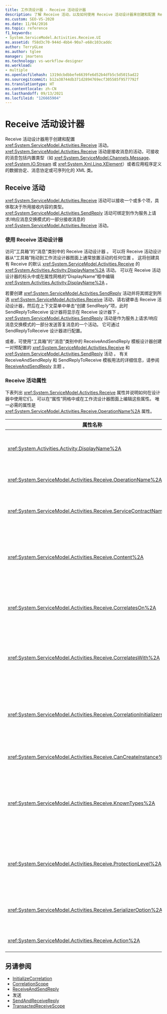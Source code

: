 ```yaml
---
title: 工作流设计器 - Receive 活动设计器
description: 了解 Receive 活动，以及如何使用 Receive 活动设计器来创建和配置 Receive 活动。
ms.custom: SEO-VS-2020
ms.date: 11/04/2016
ms.topic: reference
f1_keywords:
- System.ServiceModel.Activities.Receive.UI
ms.assetid: f58d3c70-944d-4bb4-90a7-e68c103caddc
author: TerryGLee
ms.author: tglee
manager: jmartens
ms.technology: vs-workflow-designer
ms.workload:
- multiple
ms.openlocfilehash: 1319dcbdbbefe6639fe6d52b4dfb5c5d5015ad22
ms.sourcegitcommit: b12a38744db371d2894769ecf305585f9577792f
ms.translationtype: HT
ms.contentlocale: zh-CN
ms.lasthandoff: 09/13/2021
ms.locfileid: "126665904"
---
```

# <a name="receive-activity-designer"></a>Receive 活动设计器

Receive 活动设计器用于创建和配置 <xref:System.ServiceModel.Activities.Receive> 活动。 <xref:System.ServiceModel.Activities.Receive> 活动是接收消息的活动，可接收的消息包括内置类型（如 <xref:System.ServiceModel.Channels.Message>、<xref:System.IO.Stream> 或 <xref:System.Xml.Linq.XElement>）或者应用程序定义的数据协定、消息协定或可序列化的 XML 类。

## <a name="the-receive-activity"></a>Receive 活动

<xref:System.ServiceModel.Activities.Receive> 活动可以接收一个或多个项，具体取决于所用接收内容的类型。 <xref:System.ServiceModel.Activities.SendReply> 活动可绑定到作为服务上请求/响应消息交换模式的一部分接收消息的 <xref:System.ServiceModel.Activities.Receive> 活动。

### <a name="using-the-receive-activity-designer"></a>使用 Receive 活动设计器

访问“工具箱”的“消息”类别中的 Receive 活动设计器  。 可以将 Receive 活动设计器从“工具箱”拖动到工作流设计器图面上通常放置活动的任何位置 。 这将创建具有 Receive 的默认 <xref:System.ServiceModel.Activities.Receive> 的 <xref:System.Activities.Activity.DisplayName%2A> 活动。 可以在 Receive 活动设计器的标头中或在属性网格的“DisplayName”框中编辑 <xref:System.Activities.Activity.DisplayName%2A> 。

若要创建 <xref:System.ServiceModel.Activities.SendReply> 活动并将其绑定到所选 <xref:System.ServiceModel.Activities.Receive> 活动，请右键单击 Receive 活动设计器，然后在上下文菜单中单击“创建 SendReply”项，此时 SendReplyToReceive 设计器将显示在 Receive 设计器下   。 <xref:System.ServiceModel.Activities.SendReply> 活动是作为服务上请求/响应消息交换模式的一部分发送答复消息的一个活动。 它可通过 SendReplyToReceive 设计器进行配置。

或者，可使用“工具箱”的“消息”类别中的 ReceiveAndSendReply 模板设计器创建一对预配置的 <xref:System.ServiceModel.Activities.Receive> 和 <xref:System.ServiceModel.Activities.SendReply> 活动  。 有关 ReceiveAndSendReply 和 SendReplyToReceive 模板用法的详细信息，请参阅 [ReceiveAndSendReply](../workflow-designer/receiveandsendreply-template-designer.md) 主题 。

### <a name="the-receive-activity-properties"></a>Receive 活动属性

下表列出 <xref:System.ServiceModel.Activities.Receive> 属性并说明如何在设计器中使用它们。 可以在“属性”网格中或在工作流设计器图面上编辑这些属性。 唯一必需的属性是 <xref:System.ServiceModel.Activities.Receive.OperationName%2A> 属性。

| 属性名称 | 必选 | 使用情况 |
|-|----------|-|
| <xref:System.Activities.Activity.DisplayName%2A> | 错误 | 指定 <xref:System.ServiceModel.Activities.Receive> 活动的友好名称。 默认值为 Receive。<br /><br /> 虽然对友好 <xref:System.Activities.Activity.DisplayName%2A> 使用非默认值不是绝对必需的，但最好使用非默认值。 |
| <xref:System.ServiceModel.Activities.Receive.OperationName%2A> | True | 指定由此 <xref:System.ServiceModel.Activities.Receive> 活动实现的服务操作的名称。 如果未显式设置 Action 属性，则此属性将用于构造 Action 属性的默认值 。 |
| <xref:System.ServiceModel.Activities.Receive.ServiceContractName%2A> | 错误 | 指定服务协定的名称。 此属性用于将服务操作分组至各个服务协定。 所有具有相同的 <xref:System.ServiceModel.Activities.Receive> 的 <xref:System.ServiceModel.Activities.Receive.ServiceContractName%2A> 活动都分组到同一服务协定（WSDL 端口类型）中。 默认值为顶级（根）活动的完全限定的 CLR 名称。 |
| <xref:System.ServiceModel.Activities.Receive.Content%2A> | 错误 | 指定要接收的消息或参数内容。 它可为 <xref:System.ServiceModel.Activities.ReceiveMessageContent> 活动或 <xref:System.ServiceModel.Activities.ReceiveParametersContent> 活动。 编辑此属性的方法是选择属性网格中“内容”字段旁的省略号按钮，或单击 Receive 活动设计器图面上“内容”标签旁的“定义…”按钮   。 两者都显示“内容定义”对话框。 有关如何使用此框的详细信息，请参阅[“内容定义”对话框](../workflow-designer/content-definition-dialog-box.md)主题。 |
| <xref:System.ServiceModel.Activities.Receive.CorrelatesOn%2A> | 错误 | 使用 <xref:System.ServiceModel.Activities.Receive> 对象指定工作流的服务操作中各 <xref:System.ServiceModel.MessageQuerySet> 活动之间的关联。 单击属性网格中 <xref:System.ServiceModel.Activities.Receive.CorrelatesOn%2A> 属性旁边的省略号按钮，以打开“CorrelatesOn 定义”对话框。 有关如何使用此对话框的详细信息，请参阅[“内容定义”对话框](../workflow-designer/content-definition-dialog-box.md)主题。 |
| <xref:System.ServiceModel.Activities.Receive.CorrelatesWith%2A> | 错误 | 指定用于将消息路由到相应工作流实例的 <xref:System.ServiceModel.Activities.CorrelationHandle>。<br /><br /> 单击属性网格中 <xref:System.ServiceModel.Activities.Receive.CorrelatesWith%2A> 属性旁边的省略号按钮，以打开“表达式编辑器”对话框。 有关如何使用此对话框的详细信息，请参阅[如何：使用表达式编辑器](../workflow-designer/how-to-use-the-expression-editor.md)主题。 |
| <xref:System.ServiceModel.Activities.Receive.CorrelationInitializers%2A> | 错误 | 指定在工作流中对配置此 <xref:System.ServiceModel.Activities.CorrelationInitializer> 活动的多个 <xref:System.ServiceModel.Activities.CorrelationHandle> 对象进行初始化的 <xref:System.ServiceModel.Activities.Receive> 对象的集合。 单击属性网格中 <xref:System.ServiceModel.Activities.Receive.CorrelationInitializers%2A> 属性旁边的省略号按钮，以打开“添加相关初始值设定项”对话框。 有关如何使用此框的详细信息，请参阅[“添加相关初始值设定项”对话框](../workflow-designer/add-correlationinitializers-dialog-box.md)主题。 |
| <xref:System.ServiceModel.Activities.Receive.CanCreateInstance%2A> | 错误 | 指定一个值，该值确定如果消息未关联到现有的工作流实例，是否创建一个新工作流实例来处理该消息。 如果该值设置为 true，则当消息未关联到现有工作流实例时将创建一个新工作流实例来处理该消息。 |
| <xref:System.ServiceModel.Activities.Receive.KnownTypes%2A> | 错误 | 指定由此 <xref:System.ServiceModel.Activities.Receive> 活动实现的服务操作的已知类型集合。 此属性应与设置为 <xref:System.ServiceModel.Activities.Receive.SerializerOption%2A> 的 <xref:System.Runtime.Serialization.DataContractSerializer> 属性结合使用。 如果使用了 <xref:System.Xml.Serialization.XmlSerializer>，则忽略此项。<br /><br /> 选择属性网格中“KnownTypes”字段旁的省略号按钮可显示“类型集合编辑器”对话框，使用该对话框可添加相关类型 。 有关如何使用此框的详细信息，请参阅[“类型集合编辑器”对话框](../workflow-designer/type-collection-editor-dialog-box.md)主题。 |
| <xref:System.ServiceModel.Activities.Receive.ProtectionLevel%2A> | 错误 | 指定消息的 <xref:System.Net.Security.ProtectionLevel>。<br /><br /> 1. <xref:System.Net.Security.ProtectionLevel> 表示仅进行身份验证。<br />2. <xref:System.Net.Security.ProtectionLevel> 表示对数据进行签名以帮助确保所传输数据的完整性。<br />3. <xref:System.Net.Security.ProtectionLevel> 表示对数据进行加密和签名以帮助确保所传输数据的保密性和完整性。 |
| <xref:System.ServiceModel.Activities.Receive.SerializerOption%2A> | 错误 | 指定 <xref:System.ServiceModel.Activities.Receive> 活动实现的服务操作所使用的序列化程序的类型。 默认值为 <xref:System.Runtime.Serialization.DataContractSerializer>，它使用提供的数据协定将类型实例序列化和反序列化为 XML 流或文档。 如果需要对 XML 进行更多控制，还可使用 <xref:System.Xml.Serialization.XmlSerializer>。 |
| <xref:System.ServiceModel.Activities.Receive.Action%2A> | 错误 | 指定消息的操作标头。 如果未显式设置，则它的默认值为：`https://tempuri.org/{service contract namespace}/{service contract name}/{operation name}`。 |

## <a name="see-also"></a>另请参阅

- [InitializeCorrelation](../workflow-designer/initializecorrelation-activity-designer.md)
- [CorrelationScope](../workflow-designer/correlationscope-activity-designer.md)
- [ReceiveAndSendReply](../workflow-designer/receiveandsendreply-template-designer.md)
- 发送
- [SendAndReceiveReply](../workflow-designer/sendandreceivereply-template-designer.md)
- [TransactedReceiveScope](../workflow-designer/transactedreceivescope-activity-designer.md)
